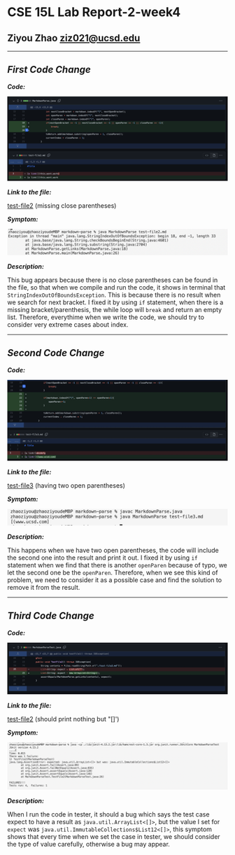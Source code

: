__CSE 15L Lab Report-2-week4__
=========
## Ziyou Zhao ziz021@ucsd.edu

***
## _**First Code Change**_

_**Code:**_

![Image](https://github.com/Jameszzyyyyy/cse15l-lab-reports/blob/main/lab2/lab2-1changes.png?raw=true)

_**Link to the file:**_

[test-file2](https://github.com/Jameszzyyyyy/markdown-parse/blob/main/test-file2.md)
(missing close parentheses)

_**Symptom:**_

![Image](https://github.com/Jameszzyyyyy/cse15l-lab-reports/blob/main/lab2/lab2-1output.png?raw=true)

_**Description:**_

This bug appears because there is no close parentheses can be found in the file, so that when we compile and run the code, it shows in terminal that `StringIndexOutOfBoundsException`. This is because there is no result when we search for next bracket. I fixed it by using `if` statement, when there is a missing bracket/parenthesis, the while loop will `break` and return an empty list. Therefore, everythime when we write the code, we should try to consider very extreme cases about index.

***
## _**Second Code Change**_

_**Code:**_

![Image](https://github.com/Jameszzyyyyy/cse15l-lab-reports/blob/main/lab2/lab2-2changes.png?raw=true)

_**Link to the file:**_

[test-file3](https://github.com/Jameszzyyyyy/markdown-parse/blob/main/test-file3.md)
(having two open parentheses)

_**Symptom:**_

![Image](https://github.com/Jameszzyyyyy/cse15l-lab-reports/blob/main/lab2/lab2-2output.png?raw=true)

_**Description:**_

This happens when we have two open parentheses, the code will include the second one into the result and print it out. I fixed it by using `if` statement when we find that there is another `openParen` because of typo, we let the second one be the `openParen`. Therefore, when we see this kind of problem, we need to consider it as a possible case and find the solution to remove it from the result.

***
## _**Third Code Change**_

_**Code:**_

![Image](https://github.com/Jameszzyyyyy/cse15l-lab-reports/blob/main/lab2/lab2-3changes.png?raw=true)

_**Link to the file:**_

[test-file2](https://github.com/Jameszzyyyyy/markdown-parse/blob/main/test-file2.md)
(should print nothing but "[]')

_**Symptom:**_

![Image](https://github.com/Jameszzyyyyy/cse15l-lab-reports/blob/main/lab2/lab2-3output.png?raw=true)

_**Description:**_

When I run the code in tester, it should a bug which says the test case expect to have a result as `java.util.ArrayList<[]>`, but the value I set for `expect` was `java.util.ImmutableCollections$List12<[]>`, this symptom shows that every time when we set the case in tester, we should consider the type of value carefully, otherwise a bug may appear.
